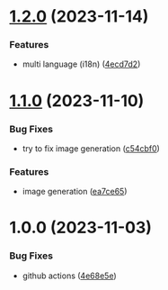 # [1.2.0](https://github.com/toandev95/Peer-AI/compare/v1.1.0...v1.2.0) (2023-11-14)


### Features

* multi language (i18n) ([4ecd7d2](https://github.com/toandev95/Peer-AI/commit/4ecd7d22ec3d40c849ead837a6fbf897041e5fc3))

# [1.1.0](https://github.com/toandev95/Peer-AI/compare/v1.0.0...v1.1.0) (2023-11-10)


### Bug Fixes

* try to fix image generation ([c54cbf0](https://github.com/toandev95/Peer-AI/commit/c54cbf0ea4e8cc3953b630e040238d9c811bd167))


### Features

* image generation ([ea7ce65](https://github.com/toandev95/Peer-AI/commit/ea7ce6553feccffaaca238f9a36417b27fb9119d))

# 1.0.0 (2023-11-03)


### Bug Fixes

* github actions ([4e68e5e](https://github.com/toandev95/Peer-AI/commit/4e68e5ecf300f8aadc1f43487233500f723416f2))
